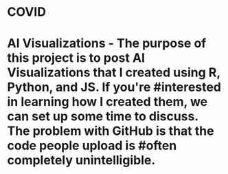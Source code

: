 # COVID
# AI Visualizations - The purpose of this project is to post AI Visualizations that I created using R, Python, and JS.  If you're #interested in learning how I created them, we can set up some time to discuss.  The problem with GitHub is that the code people upload is #often completely unintelligible.  
